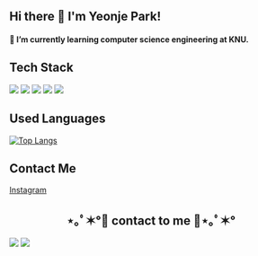 
## Hi there 👋 I'm Yeonje Park!

#### 🌱 I’m currently learning computer science engineering at KNU.


## Tech Stack
<div>
<img src="https://img.shields.io/badge/C-A8B9CC?style=flat-square&logo=C&logoColor=white"/>
<img src="https://img.shields.io/badge/C++-00599C?style=flat-square&logo=C++&logoColor=white"/>
<img src="https://img.shields.io/badge/Python-3776AB?style=flat-square&logo=Python&logoColor=white"/>
<img src="https://img.shields.io/badge/HTML5-E34F26?style=flat-square&logo=HTML5&logoColor=white"/>
<img src="https://img.shields.io/badge/CSS3-1572B6?style=flat-square&logo=CSS3&logoColor=white"/>

</div>

## Used Languages
[![Top Langs](https://github-readme-stats.vercel.app/api/top-langs/?username=yeonjep&layout=compact)](https://github.com/yeonjep/github-readme-stats)

## Contact Me
<div>
<a href="https://www.instagram.com/dizaine_jsyw/">Instagram</a>
</div>

<h2 align="center">⋆｡ﾟ✶°💜 contact to me 💜⋆｡ﾟ✶°</h2>
<a href="https://www.instagram.com/dizaine_jsyw/"><img src="https://img.shields.io/badge/Instagram-E4405F?style=flat-square&logo=GitHub Sponsors&logoColor=white&link=https://www.instagram.com/dizaine_jsyw/"/></a>  <a href="mailto:yeonje8771@gmail.com"><img src="https://img.shields.io/badge/Gmail-D0A9F5?style=flat-square&logo=Gmail&logoColor=white&link=mailto:yeonje8771@gmail.com"/></a>
